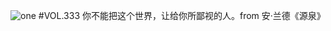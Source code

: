 ![one](http://image.wufazhuce.com/Fvo9ZHT8VaWd6v-zUk-543YK1CWW)
#VOL.333
你不能把这个世界，让给你所鄙视的人。from 安·兰德《源泉》